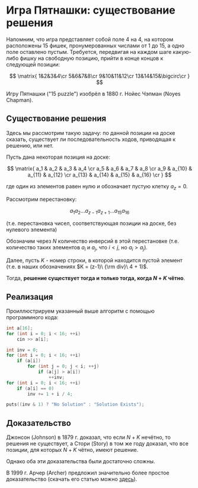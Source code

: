 # Игра Пятнашки: существование решения

Напомним, что игра представляет собой поле $4$ на $4$, на котором расположены $15$ фишек, пронумерованных числами от $1$ до $15$, а одно поле оставлено пустым. Требуется, передвигая на каждом шаге какую-либо фишку на свободную позицию, прийти в конце концов к следующей позиции:

$$
\matrix{
1&2&3&4\cr
5&6&7&8\cr
9&10&11&12\cr
13&14&15&\bigcirc\cr
}
$$

Игру Пятнашки ("15 puzzle") изобрёл в 1880 г. Нойес Чэпман (Noyes Chapman).

## Существование решения

Здесь мы рассмотрим такую задачу: по данной позиции на доске сказать, существует ли последовательность ходов, приводящая к решению, или нет.

Пусть дана некоторая позиция на доске:

$$
\matrix{
a_1 & a_2 & a_3 & a_4 \cr 
a_5 & a_6 & a_7 & a_8 \cr 
a_9 & a_{10} & a_{11} & a_{12} \cr 
a_{13} & a_{14} & a_{15} & a_{16} \cr 
}
$$

где один из элементов равен нулю и обозначает пустую клетку $a_z = 0$.

Рассмотрим перестановку:

$$
a_1 a_2 \ldots a_{z-1} a_{z+1} \ldots a_{15} a_{16}
$$

(т.е. перестановка чисел, соответствующая позиции на доске, без нулевого элемента)

Обозначим через $N$ количество инверсий в этой перестановке (т.е. количество таких элементов $a_i$ и $a_j$, что $i < j$, но $a_i > a_j$).

Далее, пусть $K$ - номер строки, в которой находится пустой элемент (т.е. в наших обозначениях $K = (z-1)\ {\rm div}\ 4 + 1)$.

Тогда, **решение существует тогда и только тогда, когда $N+K$ чётно**.

## Реализация

Проиллюстрируем указанный выше алгоритм с помощью программного кода:
<!--- TODO: specify code snippet id -->
``` cpp
int a[16];
for (int i = 0; i < 16; ++i)
    cin >> a[i];

int inv = 0;
for (int i = 0; i < 16; ++i)
    if (a[i])
        for (int j = 0; j < i; ++j)
            if (a[j] > a[i])
                ++inv;
for (int i = 0; i < 16; ++i)
    if (a[i] == 0)
        inv += 1 + i / 4;

puts((inv & 1) ? "No Solution" : "Solution Exists");
```

## Доказательство

Джонсон (Johnson) в 1879 г. доказал, что если $N+K$ нечётно, то решения не существует, а Стори (Story) в том же году доказал, что все позиции, для которых $N+K$ чётно, имеют решение.

Однако оба эти доказательства были достаточно сложны.

В 1999 г. Арчер (Archer) предложил значительно более простое доказательство (скачать его статью можно [здесь](http://www.cs.cmu.edu/afs/cs/academic/class/15859-f01/www/notes/15-puzzle.pdf)).
